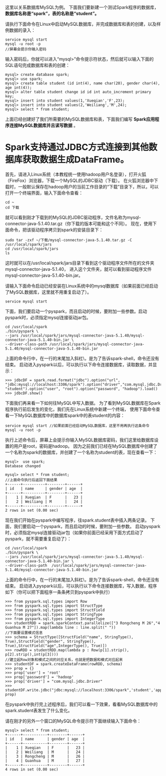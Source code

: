 这里以关系数据库MySQL为例。
下面我们要新建一个测试Spark程序的数据库， __数据库名称是“spark”，表的名称是“student”。__

请执行下面命令在Linux中启动MySQL数据库，并完成数据库和表的创建，以及样例数据的录入：
```
service mysql start
mysql -u root -p
//屏幕会提示你输入密码
```
输入密码后，你就可以进入“mysql>”命令提示符状态，然后就可以输入下面的SQL语句完成数据库和表的创建：
```
mysql> create database spark;
mysql> use spark;
mysql> create table student (id int(4), name char(20), gender char(4), age int(4));
mysql> alter table student change id id int auto_increment primary key;
mysql> insert into student values(1,'Xueqian','F',23);
mysql> insert into student values(2,'Weiliang','M',24);
mysql> select * from student;
```
上面已经创建好了我们所需要的MySQL数据库和表，下面我们编写 __Spark应用程序连接MySQL数据库并且读写数据__ 。

# Spark支持通过JDBC方式连接到其他数据库获取数据生成DataFrame。
首先，请进入Linux系统（本教程统一使用hadoop用户名登录），打开火狐（FireFox）浏览器，下载一个MySQL的JDBC驱动（下载）。
在火狐浏览器中下载时，一般默认保存在hadoop用户的当前工作目录的“下载”目录下，所以，可以打开一个终端界面，输入下面命令查看：
```
cd ~
cd 下载
```
就可以看到刚才下载到的MySQL的JDBC驱动程序，文件名称为mysql-connector-java-5.1.40.tar.gz（你下载的版本可能和这个不同）。
现在，使用下面命令，把该驱动程序拷贝到spark的安装目录下：
```
sudo tar -zxf ~/下载/mysql-connector-java-5.1.40.tar.gz -C /usr/local/spark/jars
cd /usr/local/spark/jars
ls
```

这时就可以在/usr/local/spark/jars目录下看到这个驱动程序文件所在的文件夹mysql-connector-java-5.1.40，
进入这个文件夹，就可以看到驱动程序文件mysql-connector-java-5.1.40-bin.jar。

请输入下面命令启动已经安装在Linux系统中的mysql数据库（如果前面已经启动了MySQL数据库，这里就不用重复启动了）。
```
service mysql start
```

下面，我们要启动一个pyspark，而且启动的时候，要附加一些参数。启动pyspark时，必须指定mysql连接驱动jar包。
```
cd /usr/local/spark
./bin/pyspark \
--jars /usr/local/spark/jars/mysql-connector-java-5.1.40/mysql-connector-java-5.1.40-bin.jar \
--driver-class-path /usr/local/spark/jars/mysql-connector-java-5.1.40/mysql-connector-java-5.1.40-bin.jar
```
上面的命令行中，在一行的末尾加入斜杠\，是为了告诉spark-shell，命令还没有结束。
启动进入pyspark以后，可以执行以下命令连接数据库，读取数据，并显示：
```
>>> jdbcDF = spark.read.format("jdbc").option("url", "jdbc:mysql://localhost:3306/spark").option("driver","com.mysql.jdbc.Driver").option("dbtable", "student").option("user", "root").option("password", "hadoop").load()
>>> jdbcDF.show()
```
下面我们再来看一下如何往MySQL中写入数据。
为了看到MySQL数据库在Spark程序执行前后发生的变化，我们先在Linux系统中新建一个终端，
使用下面命令查看一下MySQL数据库中的数据库spark中的表student的内容：
```
service mysql start //如果前面已经启动MySQL数据库，这里不用再执行这条命令
mysql -u root -p
```
执行上述命令后，屏幕上会提示你输入MySQL数据库密码，我们这里给数据库设置的用户是root，密码是hadoop。
因为之前我们已经在MySQL数据库中创建了一个名称为spark的数据库，并创建了一个名称为student的表，现在查看一下：
```
mysql>  use spark;
Database changed
 
mysql> select * from student;
//上面命令执行后返回下面结果
+------+----------+--------+------+
| id   | name     | gender | age  |
+------+----------+--------+------+
|    1 | Xueqian  | F      |   23 |
|    2 | Weiliang | M      |   24 |
+------+----------+--------+------+
2 rows in set (0.00 sec)
```
现在我们开始在pyspark中编写程序，往spark.student表中插入两条记录。
下面，我们要启动一个pyspark，而且启动的时候，要附加一些参数。
启动pyspark时，必须指定mysql连接驱动jar包（如果你前面已经采用下面方式启动了pyspark，就不需要重复启动了）：
```
cd /usr/local/spark
./bin/pyspark \
--jars /usr/local/spark/jars/mysql-connector-java-5.1.40/mysql-connector-java-5.1.40-bin.jar \
--driver-class-path  /usr/local/spark/jars/mysql-connector-java-5.1.40/mysql-connector-java-5.1.40-bin.jar
```
上面的命令行中，在一行的末尾加入斜杠\，是为了告诉spark-shell，命令还没有结束。
启动进入pyspark以后，可以执行以下命令连接数据库，写入数据，程序如下（你可以把下面程序一条条拷贝到pyspark中执行）
```
>>> from pyspark.sql.types import Row
>>> from pyspark.sql.types import StructType
>>> from pyspark.sql.types import StructField
>>> from pyspark.sql.types import StringType
>>> from pyspark.sql.types import IntegerType
>>> studentRDD = spark.sparkContext.parallelize(["3 Rongcheng M 26","4 Guanhua M 27"]).map(lambda line : line.split(" "))
//下面要设置模式信息
>>> schema = StructType([StructField("name", StringType(), True),StructField("gender", StringType(), True),StructField("age",IntegerType(), True)])
>>> rowRDD = studentRDD.map(lambda p : Row(p[1].strip(), p[2].strip(),int(p[3])))
//建立起Row对象和模式之间的对应关系，也就是把数据和模式对应起来
>>> studentDF = spark.createDataFrame(rowRDD, schema)
>>> prop = {}
>>> prop['user'] = 'root'
>>> prop['password'] = 'hadoop'
>>> prop['driver'] = "com.mysql.jdbc.Driver"
>>> studentDF.write.jdbc("jdbc:mysql://localhost:3306/spark",'student','append', prop)
```
在pyspark中执行完上述程序后，我们可以看一下效果，看看MySQL数据库中的spark.student表发生了什么变化。

请在刚才的另外一个窗口的MySQL命令提示符下面继续输入下面命令：
```
mysql> select * from student;
+------+-----------+--------+------+
| id   | name      | gender | age  |
+------+-----------+--------+------+
|    1 | Xueqian   | F      |   23 |
|    2 | Weiliang  | M      |   24 |
|    3 | Rongcheng | M      |   26 |
|    4 | Guanhua   | M      |   27 |
+------+-----------+--------+------+
4 rows in set (0.00 sec)
```
